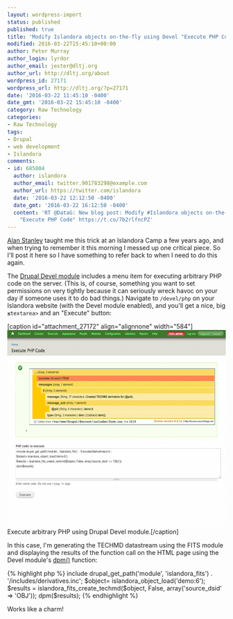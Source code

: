 ```yaml
---
layout: wordpress-import
status: published
published: true
title: 'Modify Islandora objects on-the-fly using Devel "Execute PHP Code"'
modified: 2016-03-22T15:45:10+00:00
author: Peter Murray
author_login: lyrdor
author_email: jester@dltj.org
author_url: http://dltj.org/about
wordpress_id: 27171
wordpress_url: http://dltj.org/?p=27171
date: '2016-03-22 11:45:10 -0400'
date_gmt: '2016-03-22 15:45:10 -0400'
category: Raw Technology
categories:
- Raw Technology
tags:
- Drupal
- web development
- Islandora
comments:
- id: 685804
  author: islandora
  author_email: twitter.901783298@example.com
  author_url: https://twitter.com/islandora
  date: '2016-03-22 12:12:50 -0400'
  date_gmt: '2016-03-22 16:12:50 -0400'
  content: 'RT @DataG: New blog post: Modify #Islandora objects on-the-fly using Devel
    "Execute PHP Code" https://t.co/7b2rlfncPZ'
---
```

<p><a href="http://islandora.ca/content/meet-your-developer-alan-stanley" title="Meet Your Developer: Alan Stanley | Islandora Website">Alan Stanley</a> taught me this trick at an Islandora Camp a few years ago, and when trying to remember it this morning I messed up one critical piece.  So I'll post it here so I have something to refer back to when I need to do this again.</p>
<p>The <a href="https://www.drupal.org/project/devel">Drupal Devel module</a> includes a menu item for executing arbitrary PHP code on the server.  (This is, of course, something you want to set permissions on very tightly because it can seriously wreck havoc on your day if someone uses it to do bad things.)  Navigate to <code>/devel/php</code> on your Islandora website (with the Devel module enabled), and you'll get a nice, big <code>&lg;textarea></code> and an "Execute" button:</p>
<p>[caption id="attachment_27172" align="alignnone" width="584"]<a href="/wp-content/uploads/2016/03/devel-execute-php.png" rel="attachment wp-att-27172"><img src="/wp-content/uploads/2016/03/devel-execute-php-1024x794.png" alt="Execute arbitrary PHP using Drupal Devel module." width="584" height="453" class="size-large wp-image-27172" /></a> Execute arbitrary PHP using Drupal Devel module.[/caption]</p>
<p>In this case, I'm generating the TECHMD datastream using the FITS module and displaying the results of the function call on the HTML page using the Devel module's <a href="https://api.drupal.org/api/devel/devel.module/function/dpm/7">dpm()</a> function:</p>
{% highlight php %}
include drupal_get_path('module', 'islandora_fits') . '/includes/derivatives.inc';
$object= islandora_object_load('demo:6');
$results = islandora_fits_create_techmd($object, False, array('source_dsid' => 'OBJ'));
dpm($results);
{% endhighlight %}
<p>Works like a charm!</p>
